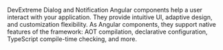 DevExtreme Dialog and Notification Angular components help a user interact with your application. They provide intuitive UI, adaptive design, and customization flexibility. As Angular components, they support native features of the framework: AOT compilation, declarative configuration, TypeScript compile-time checking, and more.